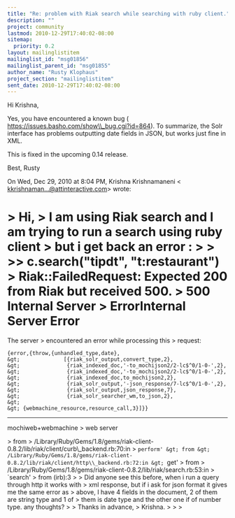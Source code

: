 ```yaml
---
title: "Re: problem with Riak search while searching with ruby client."
description: ""
project: community
lastmod: 2010-12-29T17:40:02-08:00
sitemap:
  priority: 0.2
layout: mailinglistitem
mailinglist_id: "msg01856"
mailinglist_parent_id: "msg01855"
author_name: "Rusty Klophaus"
project_section: "mailinglistitem"
sent_date: 2010-12-29T17:40:02-08:00
---
```



Hi Krishna,

Yes, you have encountered a known bug (
https://issues.basho.com/show\\_bug.cgi?id=864). To summarize, the Solr
interface has problems outputting date fields in JSON, but works just fine
in XML.

This is fixed in the upcoming 0.14 release.

Best,
Rusty

On Wed, Dec 29, 2010 at 8:04 PM, Krishna Krishnamaneni &lt;
kkrishnaman...@attinteractive.com&gt; wrote:

&gt; Hi,
&gt; I am using Riak search and I am trying to run a search using ruby client
&gt; but i get back an error :
&gt;
&gt; &gt;&gt; c.search("tipdt", "t:restaurant")
&gt; Riak::FailedRequest: Expected 200 from Riak but received 500.
&gt; 500 Internal Server
&gt; ErrorInternal Server Error
=====================

The server
&gt; encountered an error while processing this
&gt; request:  

```
{error,{throw,{unhandled_type,date},
&gt;              [{riak_solr_output,convert_type,2},
&gt;               {riak_indexed_doc,'-to_mochijson2/2-lc$^0/1-0-',2},
&gt;               {riak_indexed_doc,'-to_mochijson2/2-lc$^0/1-0-',2},
&gt;               {riak_indexed_doc,to_mochijson2,2},
&gt;               {riak_solr_output,'-json_response/7-lc$^0/1-0-',2},
&gt;               {riak_solr_output,json_response,7},
&gt;               {riak_solr_searcher_wm,to_json,2},
&gt;
&gt; {webmachine_resource,resource_call,3}]}}
```


---

mochiweb+webmachine
&gt; web server


&gt; from
&gt; /Library/Ruby/Gems/1.8/gems/riak-client-0.8.2/lib/riak/client/curb\\_backend.rb:70:in
&gt; `perform'
&gt; from
&gt; /Library/Ruby/Gems/1.8/gems/riak-client-0.8.2/lib/riak/client/http\\_backend.rb:72:in
&gt; `get'
&gt; from
&gt; /Library/Ruby/Gems/1.8/gems/riak-client-0.8.2/lib/riak/search.rb:53:in
&gt; `search'
&gt; from (irb):3
&gt;
&gt; Did anyone see this before, when i run a query through http it works with
&gt; xml response, but if i ask for json format it gives me the same error as
&gt; above, I have 4 fields in the document, 2 of them are string type and 1 of
&gt; them is date type and the other one if of number type. any thoughts?
&gt;
&gt; Thanks in advance,
&gt; Krishna.
&gt;
&gt;
&gt;

